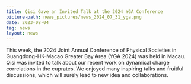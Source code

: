 ```yaml
---
title: Qisi Gave an Invited Talk at the 2024 YGA Conference
picture-path: news_pictures/news_2024_07_31_yga.png
date: 2023-08-04
tag: news
layout: news
---
```


This week, the 2024 Joint Annual Conference of Physical Societies in Guangdong-HK-Macao Greater Bay Area (YGA 2024) was held in Macau. Qisi was invited to talk about our recent work on dynamical charge correlations in the cuprates. We enjoyed many inspiring talks and fruitful discussions, which will surely lead to new idea and collaborations.
